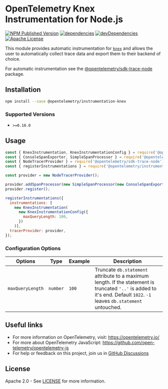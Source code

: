 # OpenTelemetry Knex Instrumentation for Node.js

[![NPM Published Version][npm-img]][npm-url]
[![dependencies][dependencies-image]][dependencies-url]
[![devDependencies][devDependencies-image]][devDependencies-url]
[![Apache License][license-image]][license-image]

This module provides automatic instrumentation for [`knex`](https://github.com/knex/node-knex) and allows the user to automatically collect trace data and export them to their backend of choice.

For automatic instrumentation see the
[@opentelemetry/sdk-trace-node](https://github.com/open-telemetry/opentelemetry-js/tree/main/packages/opentelemetry-node) package.

## Installation

```bash
npm install --save @opentelemetry/instrumentation-knex
```

### Supported Versions

 - `>=0.10.0`

## Usage

```js
const { KnexInstrumentation, KnexInstrumentationConfig } = require('@opentelemetry/instrumentation-knex');
const { ConsoleSpanExporter, SimpleSpanProcessor } = require('@opentelemetry/sdk-trace-base');
const { NodeTracerProvider } = require('@opentelemetry/sdk-trace-node');
const { registerInstrumentations } = require('@opentelemetry/instrumentation');

const provider = new NodeTracerProvider();

provider.addSpanProcessor(new SimpleSpanProcessor(new ConsoleSpanExporter()));
provider.register();

registerInstrumentations({
  instrumentations: [
    new KnexInstrumentation(
      new KnexInstrumentationConfig({
        maxQueryLength: 100,
      })
    )],
  tracerProvider: provider,
});
```

### Configuration Options

| Options | Type | Example | Description |
| ------- | ---- | ------- | ----------- |
| `maxQueryLength` | `number` | `100` | Truncate `db.statement` attribute to a maximum length. If the statement is truncated `'..'` is added to it's end. Default `1022`. `-1` leaves `db.statement` untouched. |

## Useful links

- For more information on OpenTelemetry, visit: <https://opentelemetry.io/>
- For more about OpenTelemetry JavaScript: <https://github.com/open-telemetry/opentelemetry-js>
- For help or feedback on this project, join us in [GitHub Discussions][discussions-url]

## License

Apache 2.0 - See [LICENSE][license-url] for more information.

[discussions-url]: https://github.com/open-telemetry/opentelemetry-js/discussions
[license-url]: https://github.com/open-telemetry/opentelemetry-js-contrib/blob/main/LICENSE
[license-image]: https://img.shields.io/badge/license-Apache_2.0-green.svg?style=flat
[dependencies-image]: https://david-dm.org/open-telemetry/opentelemetry-js-contrib/status.svg?path=packages/opentelemetry-instrumentation-knex
[dependencies-url]: https://david-dm.org/open-telemetry/opentelemetry-js-contrib?path=packages%2Fopentelemetry-instrumentation-knex
[devDependencies-image]: https://david-dm.org/open-telemetry/opentelemetry-js-contrib/dev-status.svg?path=packages/opentelemetry-instrumentation-knex
[devDependencies-url]: https://david-dm.org/open-telemetry/opentelemetry-js-contrib?path=packages%2Fopentelemetry-instrumentation-knex&type=dev
[npm-url]: https://www.npmjs.com/package/@opentelemetry/instrumentation-knex
[npm-img]: https://badge.fury.io/js/%40opentelemetry%2Finstrumentation-knex.svg
